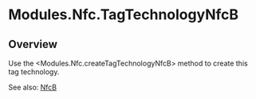# Modules.Nfc.TagTechnologyNfcB

<TypeHeader/>

## Overview

Use the <Modules.Nfc.createTagTechnologyNfcB> method to create this tag technology.

See also:
[NfcB](http://developer.android.com/reference/android/nfc/tech/NfcB.html)

<ApiDocs/>

